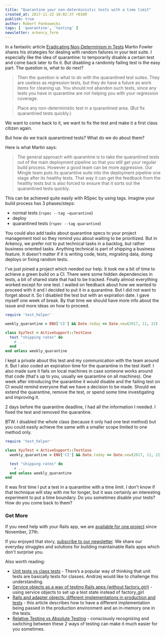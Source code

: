 ```yaml
---
title: "Quarantine your non-deterministic tests with a time limit"
created_at: 2017-11-22 10:02:37 +0100
publish: true
author: Robert Pankowecki
tags: [ 'quarantine', 'testing' ]
newsletter: arkency_form
---
```


In a fantastic article [Eradicating Non-Determinism in Tests](https://martinfowler.com/articles/nonDeterminism.html) Martin Fowler shares his strategies for dealing with random failures in your test suite. I especially like the idea of quarantine: to temporarily disable a certain test and come back later to fix it. But disabling a randomly failing test is the easy part. The question is, what to do next?

<!-- more -->

> Then the question is what to do with the quarantined test suites. They are useless as regression tests, but they do have a future as work items for cleaning up. You should not abandon such tests, since any tests you have in quarantine are not helping you with your regression coverage.

> Place any non-deterministic test in a quarantined area. (But fix quarantined tests quickly.)

We want to come back to it, we want to fix the test and make it a first class citizen again.

But how do we track quarantined tests? What do we do about them?

Here is what Martin says:

> The general approach with quarantine is to take the quarantined tests out of the main deployment pipeline so that you still get your regular build process. However a good team can be more aggressive. Our Mingle team puts its quarantine suite into the deployment pipeline one stage after its healthy tests. That way it can get the feedback from the healthy tests but is also forced to ensure that it sorts out the quarantined tests quickly.

This can be achieved quite easily with RSpec by using tags. Imagine your build process has 3 phases/steps:

* normal tests (`rspec --tag ~quarantine`)
* deploy
* quarantined tests (`rspec --tag quarantine`)

You could also add tasks about quarantine specs to your project management tool so they remind you about waiting to be prioritized. But in Arkency, we prefer not to put technical tasks in a backlog, but rather business oriented tasks. Anything technical is part of shipping a business feature. It doesn't matter if it is writing code, tests, migrating data, doing deploys or fixing random tests.

I've just joined a project which needed our help. It took me a bit of time to achieve a green build on a CI. There were some hidden dependencies in tests, a bit of shared state that had to be tracked. Finally almost everything worked except for one test. I waited on feedback about how we wanted to proceed with it and I decided to put it in a quarantine. But I did not want to forget about it. So I disabled the test but with an expiration date. I gave myself one week of break. By that time we should have more info about the issue and more ideas on how to proceed.

```ruby
require 'test_helper'

weekly_quarantine = ENV['CI'] && Date.today <= Date.new(2017, 11, 22)

class XyzTest < ActiveSupport::TestCase
  test "shipping rates" do
    # ...
  end
end unless weekly_quarantine
```

I kept a private about this test and my communication with the team around it. But I also coded an expiration time for the quarantine in the test itself. I also made sure it fails on local machines in case someone works around that code (that's up to you, usually we quarantine on all machines). One week after introducing the quarantine it would disable and the failing test on CI would remind everyone that we have a decision to be made. Should we extend the quarantine, remove the test, or spend some time investigating and improving it.

2 days before the quarantine deadline, I had all the information I needed. I fixed the test and removed the quarantine.

BTW. I disabled the whole class (because it only had one test method) but you could easily achieve the same with a smaller scope limited to one method only.

```ruby
require 'test_helper'

class XyzTest < ActiveSupport::TestCase
  weekly_quarantine = ENV['CI'] && Date.today <= Date.new(2017, 11, 22)

  test "shipping rates" do
    # ...
  end unless weekly_quarantine
end
```

It was first time I put a test in a quarantine with a time limit. I don't know if that technique will stay with me for longer, but it was certainly an interesting experiment to put a time boundary. Do you sometimes disable your tests? How do you come back to them?

### Get More

If you need help with your Rails app, we are [available for one project](/assets/misc/How-can-Arkency-help-you.pdf) since November, 27th.

If you enjoyed that story, [subscribe to our newsletter](http://arkency.com/newsletter). We share our everyday struggles and solutions for building maintainable Rails apps which don't surprise you.

Also worth reading:

* [Unit tests vs class tests](/2014/09/unit-tests-vs-class-tests/) - There’s a popular way of thinking that unit tests are basically tests for classes. Andrzej would like to challenge this understanding.
* [Service objects as a way of testing Rails apps (without factory_girl)](/2014/06/setup-your-tests-with-services/) - using service objects to set up a test state instead of factory_girl
* [Rails and adapter objects: different implementations in production and tests](/2016/11/rails-and-adapter-objects-different-implementations-in-production-and-tests/) - this article describes how to have a different implementation being passed in the production environment and an in-memory one in the tests.
* [Relative Testing vs Absolute Testing](/relative-testing-vs-absolute-testing/) - consciously recognizing and switching between these 2 ways of testing can make it much easier for you sometimes.

